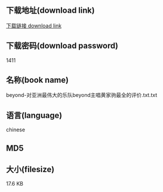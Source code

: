 ## 下载地址(download link)
[下载链接 download link](https://tutu365.netlify.app/?s=beyond-%E5%AF%B9%E4%BA%9A%E6%B4%B2%E6%9C%80%E4%BC%9F%E5%A4%A7%E7%9A%84%E4%B9%90%E9%98%9Fbeyond%E4%B8%BB%E5%94%B1%E9%BB%84%E5%AE%B6%E9%A9%B9%E6%9C%80%E5%85%A8%E7%9A%84%E8%AF%84%E4%BB%B7.txt)

## 下载密码(download password)
1411

## 名称(book name)
beyond-对亚洲最伟大的乐队beyond主唱黄家驹最全的评价.txt.txt

## 语言(language)
chinese

## MD5


## 大小(filesize)
17.6 KB
